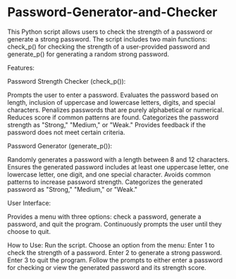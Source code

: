 # Password-Generator-and-Checker
This Python script allows users to check the strength of a password or generate a strong password. The script includes two main functions: check_p() for checking the strength of a user-provided password and generate_p() for generating a random strong password.


Features:

Password Strength Checker (check_p()):

Prompts the user to enter a password.
Evaluates the password based on length, inclusion of uppercase and lowercase letters, digits, and special characters.
Penalizes passwords that are purely alphabetical or numerical.
Reduces score if common patterns are found.
Categorizes the password strength as "Strong," "Medium," or "Weak."
Provides feedback if the password does not meet certain criteria.

Password Generator (generate_p()):

Randomly generates a password with a length between 8 and 12 characters.
Ensures the generated password includes at least one uppercase letter, one lowercase letter, one digit, and one special character.
Avoids common patterns to increase password strength.
Categorizes the generated password as "Strong," "Medium," or "Weak."

User Interface:

Provides a menu with three options: check a password, generate a password, and quit the program.
Continuously prompts the user until they choose to quit.

How to Use:
Run the script.
Choose an option from the menu:
Enter 1 to check the strength of a password.
Enter 2 to generate a strong password.
Enter 3 to quit the program.
Follow the prompts to either enter a password for checking or view the generated password and its strength score.
